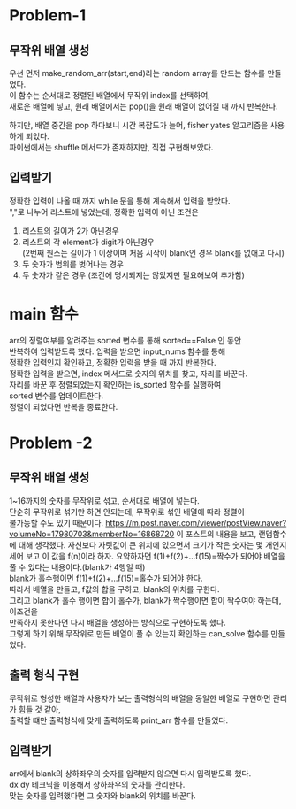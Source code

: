 # Problem-1

## 무작위 배열 생성
우선 먼저 make_random_arr(start,end)라는 random array를 만드는 함수를 만들었다.  
이 함수는 순서대로 정렬된 배열에서 무작위 index를 선택하여,  
새로운 배열에 넣고, 원래 배열에서는 pop()을 원래 배열이 없어질 때 까지 반복한다.  

하지만, 배열 중간을 pop 하다보니 시간 복잡도가 늘어, fisher yates 알고리즘을 사용하게 되었다.  
파이썬에서는 shuffle 메서드가 존재하지만, 직접 구현해보았다.

## 입력받기
정확한 입력이 나올 때 까지 while 문을 통해 계속해서 입력을 받았다.  
","로 나누어 리스트에 넣었는데, 정확한 입력이 아닌 조건은
1. 리스트의 길이가 2가 아닌경우
2. 리스트의 각 element가 digit가 아닌경우  
(2번째 원소는 길이가 1 이상이며 처음 시작이 blank인 경우 blank를 없애고 다시)
3. 두 숫자가 범위를 벗어나는 경우
4. 두 숫자가 같은 경우 (조건에 명시되지는 않았지만 필요해보여 추가함)

# main 함수
arr의 정렬여부를 알려주는 sorted 변수를 통해 sorted==False 인 동안  
반복하여 입력받도록 했다. 입력을 받으면 input_nums 함수를 통해  
정확한 입력인지 확인하고, 정확한 입력을 받을 때 까지 반복한다.  
정확한 입력을 받으면, index 메서드로 숫자의 위치를 찾고, 자리를 바꾼다.  
자리를 바꾼 후 정렬되었는지 확인하는 is_sorted 함수를 실행하여  
sorted 변수를 업데이트한다.  
정렬이 되었다면 반복을 종료한다. 

# Problem -2 

## 무작위 배열 생성
1~16까지의 숫자를 무작위로 섞고, 순서대로 배열에 넣는다.  
단순히 무작위로 섞기만 하면 안되는데, 무작위로 섞인 배열에 따라 정렬이  
불가능할 수도 있기 때문이다. 
https://m.post.naver.com/viewer/postView.naver?volumeNo=17980703&memberNo=16868720
이 포스트의 내용을 보고, 랜덤함수에 대해 생각했다.
자신보다 자릿값이 큰 위치에 있으면서 크기가 작은 숫자는 몇 개인지 세어 보고 이 값을 f(n)이라 하자.
요약하자면 f(1)+f(2)+...f(15)=짝수가 되어야 배열을 풀 수 있다는 내용이다.(blank가 4행일 때)  
blank가 홀수행이면 f(1)+f(2)+...f(15)=홀수가 되어야 한다.  
따라서 배열을 만들고, f값의 합을 구하고, blank의 위치를 구한다.  
그리고 blank가 홀수 행이면 합이 홀수가, blank가 짝수행이면 합이 짝수여야 하는데, 이조건을  
만족하지 못한다면 다시 배열을 생성하는 방식으로 구현하도록 했다.  
그렇게 하기 위해 무작위로 만든 배열이 풀 수 있는지 확인하는 can_solve 함수를 만들었다.  

## 출력 형식 구현
무작위로 형성한 배열과 사용자가 보는 출력형식의 배열을 동일한 배열로 구현하면 관리가 힘들 것 같아,  
출력할 떄만 출력형식에 맞게 출력하도록 print_arr 함수를 만들었다.  

## 입력받기
arr에서 blank의 상하좌우의 숫자를 입력받지 않으면 다시 입력받도록 했다.  
dx dy 테크닉을 이용해서 상하좌우의 숫자를 관리한다.  
맞는 숫자를 입력했다면 그 숫자와 blank의 위치를 바꾼다.
